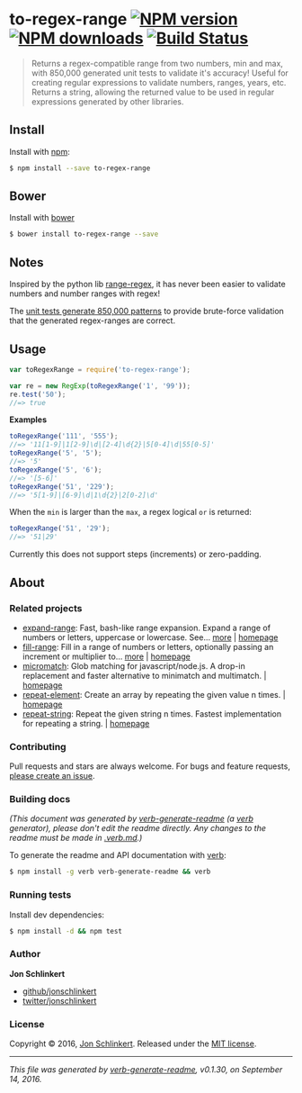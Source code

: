 # to-regex-range [![NPM version](https://img.shields.io/npm/v/to-regex-range.svg?style=flat)](https://www.npmjs.com/package/to-regex-range) [![NPM downloads](https://img.shields.io/npm/dm/to-regex-range.svg?style=flat)](https://npmjs.org/package/to-regex-range) [![Build Status](https://img.shields.io/travis/jonschlinkert/to-regex-range.svg?style=flat)](https://travis-ci.org/jonschlinkert/to-regex-range)

> Returns a regex-compatible range from two numbers, min and max, with 850,000 generated unit tests to validate it's accuracy! Useful for creating regular expressions to validate numbers, ranges, years, etc. Returns a string, allowing the returned value to be used in regular expressions generated by other libraries.

## Install

Install with [npm](https://www.npmjs.com/):

```sh
$ npm install --save to-regex-range
```

## Bower

Install with [bower](http://bower.io/)

```sh
$ bower install to-regex-range --save
```

## Notes

Inspired by the python lib [range-regex](https://github.com/dimka665/range-regex), it has never been easier to validate numbers and number ranges with regex!

The [unit tests generate 850,000 patterns](./test/test.js) to provide brute-force validation that the generated regex-ranges are correct.

## Usage

```js
var toRegexRange = require('to-regex-range');

var re = new RegExp(toRegexRange('1', '99'));
re.test('50');
//=> true
```

**Examples**

```js
toRegexRange('111', '555');
//=> '11[1-9]|1[2-9]\d|[2-4]\d{2}|5[0-4]\d|55[0-5]'
toRegexRange('5', '5');
//=> '5'
toRegexRange('5', '6');
//=> '[5-6]'
toRegexRange('51', '229');
//=> '5[1-9]|[6-9]\d|1\d{2}|2[0-2]\d'
```

When the `min` is larger than the `max`, a regex logical `or` is returned:

```js
toRegexRange('51', '29');
//=> '51|29'
```

Currently this does not support steps (increments) or zero-padding.

## About

### Related projects

* [expand-range](https://www.npmjs.com/package/expand-range): Fast, bash-like range expansion. Expand a range of numbers or letters, uppercase or lowercase. See… [more](https://github.com/jonschlinkert/expand-range) | [homepage](https://github.com/jonschlinkert/expand-range "Fast, bash-like range expansion. Expand a range of numbers or letters, uppercase or lowercase. See the benchmarks. Used by micromatch.")
* [fill-range](https://www.npmjs.com/package/fill-range): Fill in a range of numbers or letters, optionally passing an increment or multiplier to… [more](https://github.com/jonschlinkert/fill-range) | [homepage](https://github.com/jonschlinkert/fill-range "Fill in a range of numbers or letters, optionally passing an increment or multiplier to use.")
* [micromatch](https://www.npmjs.com/package/micromatch): Glob matching for javascript/node.js. A drop-in replacement and faster alternative to minimatch and multimatch. | [homepage](https://github.com/jonschlinkert/micromatch "Glob matching for javascript/node.js. A drop-in replacement and faster alternative to minimatch and multimatch.")
* [repeat-element](https://www.npmjs.com/package/repeat-element): Create an array by repeating the given value n times. | [homepage](https://github.com/jonschlinkert/repeat-element "Create an array by repeating the given value n times.")
* [repeat-string](https://www.npmjs.com/package/repeat-string): Repeat the given string n times. Fastest implementation for repeating a string. | [homepage](https://github.com/jonschlinkert/repeat-string "Repeat the given string n times. Fastest implementation for repeating a string.")

### Contributing

Pull requests and stars are always welcome. For bugs and feature requests, [please create an issue](../../issues/new).

### Building docs

_(This document was generated by [verb-generate-readme](https://github.com/verbose/verb-generate-readme) (a [verb](https://github.com/verbose/verb) generator), please don't edit the readme directly. Any changes to the readme must be made in [.verb.md](.verb.md).)_

To generate the readme and API documentation with [verb](https://github.com/verbose/verb):

```sh
$ npm install -g verb verb-generate-readme && verb
```

### Running tests

Install dev dependencies:

```sh
$ npm install -d && npm test
```

### Author

**Jon Schlinkert**

* [github/jonschlinkert](https://github.com/jonschlinkert)
* [twitter/jonschlinkert](http://twitter.com/jonschlinkert)

### License

Copyright © 2016, [Jon Schlinkert](https://github.com/jonschlinkert).
Released under the [MIT license](https://github.com/jonschlinkert/to-regex-range/blob/master/LICENSE).

***

_This file was generated by [verb-generate-readme](https://github.com/verbose/verb-generate-readme), v0.1.30, on September 14, 2016._